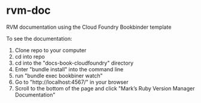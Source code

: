 # rvm-doc

RVM documentation using the Cloud Foundry Bookbinder template

To see the documentation:

1. Clone repo to your computer
2. cd into repo
3. cd into the "docs-book-cloudfoundry" directory
4. Enter "bundle install" into the command line
5. run "bundle exec bookbiner watch"
6. Go to "http://localhost:4567/" in your browser
7. Scroll to the bottom of the page and click "Mark’s Ruby Version Manager Documentation"
